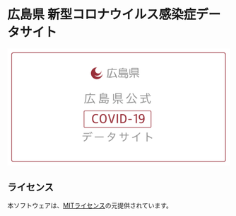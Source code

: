 # 広島県 新型コロナウイルス感染症データサイト

[![広島県 新型コロナウイルス感染症データサイト](https://github.com/brickhouse-co-jp/covid19-hiropref/blob/master/static/ogp.png?raw=true)](https://hiroshima.stopcovid19.jp/)


## ライセンス
本ソフトウェアは、[MITライセンス](./LICENSE.txt)の元提供されています。


